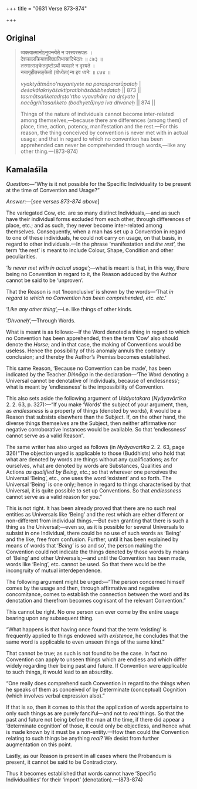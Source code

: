 +++
title = "0631 Verse 873-874"

+++
## Original 
>
> व्यक्त्यात्मानोऽनुयन्त्येते न परस्पररूपतः ।  
> देशकालक्रियाशक्तिप्रतिभासादिभेदतः ॥ ८७३ ॥  
> तस्मात्सङ्केतदृष्टोऽर्थो व्यवहारे न दृश्यते ।  
> नचागृहीतसङ्केतो (बोध्येता)न्य इव ध्वनेः ॥ ८७४ ॥ 
>
> *vyaktyātmāno'nuyantyete na paraspararūpataḥ* \|  
> *deśakālakriyāśaktipratibhāsādibhedataḥ* \|\| 873 \|\|  
> *tasmātsaṅketadṛṣṭo'rtho vyavahāre na dṛśyate* \|  
> *nacāgṛhītasaṅketo (bodhyetā)nya iva dhvaneḥ* \|\| 874 \|\| 
>
> Things of the nature of individuals cannot become inter-related among themselves,—because there are differences (among them) of place, time, action, potency, manifestation and the rest.—For this reason, the thing conceived by convention is never met with in actual usage; and that in regard to which no convention has been apprehended can never be comprehended through words,—like any other thing.—(873-874)



## Kamalaśīla

*Question*:—“Why is it not possible for the Specific Individuality to be present at the time of Convention and Usage?”

*Answer*:—[*see verses 873-874 above*]

The variegated Cow, etc. are so many distinct Individuals,—and as such have their individual forms excluded from each other, through differences of place, etc.; and as such, they never become inter-related among themselves. Consequently, when a man has set up a Convention in regard to one of these individuals, he could not carry on usage, on that basis, in regard to other individuals.—In the phrase ‘manifestation and *the rest*’, the term ‘the rest’ is meant to include Colour, Shape, Condition and other peculiarities.

‘*Is never met with in actual usage*’;—what is meant is that, in this way, there being no Convention in regard to it, the Reason adduced by the Author cannot be said to be ‘unproven’.

That the Reason is not ‘Inconclusive’ is shown by the words—‘That *in regard to which no Convention has been comprehended*, *etc. etc*.’

‘*Like any other thing*’,—i.e. like things of other kinds.

‘*Dhvaneḥ*’,—Through Words.

What is meant is as follows:—If the Word denoted a thing in regard to which no Convention has been apprehended, then the term ‘Cow’ also should denote the *Horse*; and in that case, the making of Conventions would be useless. Hence the possibility of this anomaly annuls the contrary conclusion; and thereby the Author’s Premiss becomes established.

This same Reason, ‘Because no Convention can be made’, has been indicated by the Teacher *Diṅnāga* in the declaration—‘The Word denoting a Universal cannot be denotative of Individuals, because of endlessness’; what is meant by ‘endlessness’ is the impossibility of Convention.

This also sets aside the following argument of *Uddyotakara* (*Nyāyavārtika* 2. 2. 63, p. 327):—“If you make ‘Words’ the subject of your argument, then, as *endlessness* is a property of things (denoted by words), it would be a Reason that subsists elsewhere than the Subject. If, on the other hand, the diverse things themselves are the Subject, then neither affirmative nor negative corroborative Instances would be available. So that ‘endlessness’ cannot serve as a valid Reason”.

The same writer has also urged as follows (in *Nyāyavartika* 2. 2. 63, page 326)“The objection urged is applicable to those (Buddhists) who hold that what are denoted by words are things without any qualifications; as for ourselves, what are denoted by words are Substances, Qualities and Actions *as qualified by Being*, *etc*.; so that wherever one perceives the Universal ‘Being’, etc., one uses the word ‘existent’ and so forth. The Universal ‘Being’ is one only; hence in regard to things characterised by that Universal, it is quite possible to set up Conventions. So that *endlessness* cannot serve as a valid reason for you.”

This is not right. It has been already proved that there are no such real entities as Universals like ‘Being’ and the rest which are either different or non-different from individual things.—But even granting that there is such a thing as the Universal;—even so, as it is possible for several Universals to subsist in one Individual, there could be no use of such words as ‘Being’ and the like, free from confusion. Further, until it has been explained by means of words that ‘*Being*’ is so and so’, the person making the Convention could not indicate the things denoted by those words by means of ‘Being’ and other Universals;—and until the Convention has been made, words like ‘Being’, etc. cannot be used. So that there would be the incongruity of mutual interdependence.

The following argument might be urged:—“The person concerned himself comes by the usage and then, through affirmative and negative concomitance, comes to establish the connection between the word and its denotation and therefrom becomes cognisant of the relevant Convention.”

This cannot be right. No one person can ever come by the entire usage bearing upon any subsequent thing.

“What happens is that having once found that the term ‘existing’ is frequently applied to things endowed with *existence*, he concludes that the same word is applicable to even unseen things of the same kind.”

That cannot be true; as such is not found to be the case. In fact no Convention can apply to unseen things which are endless and which differ widely regarding their being past and future. If Convention were applicable to such things, it would lead to an absurdity.

“One really does comprehend such Convention in regard to the things when he speaks of them as conceived of by Determinate (conceptual) Cognition (which involves verbal expression also).”

If that is so, then it comes to this that the application of words appertains to only such things as are purely fanciful—and not to *real* things. So that the past and future not being before the man at the time, if there did appear a ‘determinate cognition’ of those, it could only be objectless, and hence what is made known by it must be a non-entity.—How then could the Convention relating to such things be anything *real*? We desist from further augmentation on this point.

Lastly, as our Reason is present in all cases where the Probandum is present, it cannot be said to be Contradictory.

Thus it becomes established that words cannot have ‘Specific Individualities’ for their ‘import’ (denotation).—(873-874)


